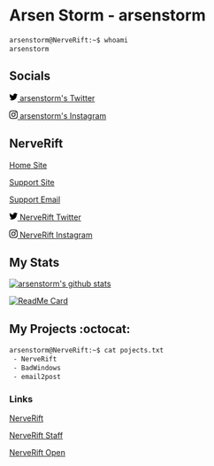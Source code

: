 # Arsen Storm - arsenstorm

```console
arsenstorm@NerveRift:~$ whoami
arsenstorm
```

## Socials
<img src="./content/twitter.svg" width="15" height="15">[ arsenstorm's Twitter](https://twitter.com/arsenstorm)

<img src="./content/instagram.svg" width="15" height="15">[ arsenstorm's Instagram](https://instagram.com/arsenstorm)

## NerveRift
[Home Site](https://nerverift.com)

[Support Site](https://support.nerverift.com)

[Support Email](mailto:support@nerverift.com)

<img src="./content/twitter.svg" width="15" height="15">[ NerveRift Twitter](https://twitter.com/nerverift)

<img src="./content/instagram.svg" width="15" height="15">[ NerveRift Instagram](https://instagram.com/nerverift)

## My Stats
<a href="https://github.com/arsenstorm" target="_blank">
  <img src="https://github-readme-stats.vercel.app/api?username=arsenstorm&count_private=true&show_icons=true&hide_border=true&hide_title=true&theme=tokyonight" alt="arsenstorm's github stats" />
</a>

[![ReadMe Card](https://github-readme-stats.vercel.app/api/pin/?username=arsenstorm&repo=badwindows&hide_border=true&theme=tokyonight)](https://github.com/arsenstorm/BadWindows)

## My Projects :octocat:

```console
arsenstorm@NerveRift:~$ cat pojects.txt
 - NerveRift
 - BadWindows
 - email2post
```

### Links

[NerveRift](https://github.com/NerveRift)

[NerveRift Staff](https://github.com/NerveRiftStaff)

[NerveRift Open](https://github.com/NerveRiftOpen)
